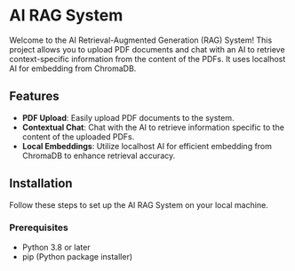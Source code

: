 # AI RAG System

Welcome to the AI Retrieval-Augmented Generation (RAG) System! This project allows you to upload PDF documents and chat with an AI to retrieve context-specific information from the content of the PDFs. It uses localhost AI for embedding from ChromaDB.

## Features

- **PDF Upload**: Easily upload PDF documents to the system.
- **Contextual Chat**: Chat with the AI to retrieve information specific to the content of the uploaded PDFs.
- **Local Embeddings**: Utilize localhost AI for efficient embedding from ChromaDB to enhance retrieval accuracy.

## Installation

Follow these steps to set up the AI RAG System on your local machine.

### Prerequisites

- Python 3.8 or later
- pip (Python package installer)


